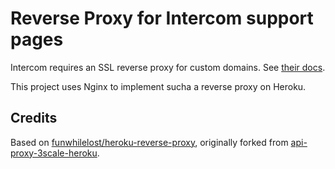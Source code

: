 # Reverse Proxy for Intercom support pages

Intercom requires an SSL reverse proxy for custom domains. See [their docs](https://developers.intercom.com/installing-intercom/docs/set-up-your-custom-domain).

This project uses Nginx to implement sucha a reverse proxy on Heroku.

## Credits

Based on [funwhilelost/heroku-reverse-proxy](https://github.com/funwhilelost/heroku-reverse-proxy),
originally forked from [api-proxy-3scale-heroku](https://github.com/Taytay/api-proxy-3scale-heroku).
